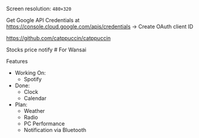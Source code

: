 Screen resolution: `480×320`

Get Google API Credentials at https://console.cloud.google.com/apis/credentials
-> Create OAuth client ID

https://github.com/catppuccin/catppuccin

Stocks price notify # For Wansai

Features
- Working On:
    - Spotify
- Done:
    - Clock
    - Calendar
- Plan:
    - Weather
    - Radio
    - PC Performance
    - Notification via Bluetooth